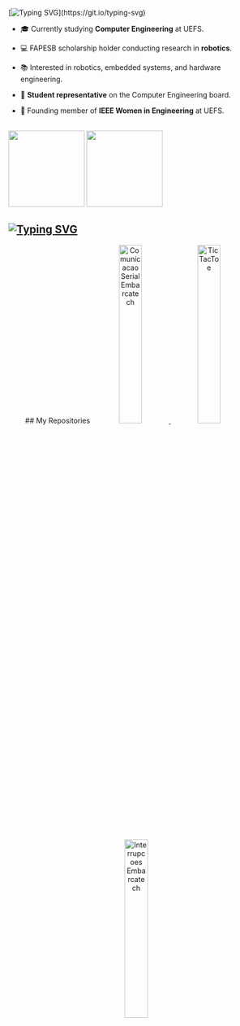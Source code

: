 [![Typing SVG](https://readme-typing-svg.herokuapp.com?font=Fira+Code&duration=4000&pause=500&color=C341EB&width=435&lines=Quem+escova+bits+n%C3%A3o+tem+tempo+para+c%C3%B3digo+sujo.)](https://git.io/typing-svg)








<div>

- 🎓 Currently studying **Computer Engineering** at UEFS.
  
- 💻 FAPESB scholarship holder conducting research in **robotics**.

- 📚 Interested in robotics, embedded systems, and hardware engineering.

- 📢 **Student representative** on the Computer Engineering board.

- 💜 Founding member of **IEEE Women in Engineering** at UEFS.

</div>







<br>

<div>
  <img height="150em" src="https://github-readme-stats.vercel.app/api?username=yasmincsme&show_icons=true&theme=midnight-purple">
  <img height="150em" src="https://github-readme-stats.vercel.app/api/top-langs/?username=vini464&layout=compact&theme=midnight-purple">
</div>






## <a href="https://git.io/typing-svg"><img src="https://readme-typing-svg.herokuapp.com?font=Fira+Code&duration=1000&pause=1000&color=FFA4C7&repeat=false&width=435&lines=%E2%9D%A4%EF%B8%8F+Favorite+Repos" alt="Typing SVG" /></a>

<div align="center">
## My Repositories

<a href="https://github.com/yasmincsme/Comunicacao-serial-embarcatech.git">
  <img width="30%" src="https://github-readme-stats.vercel.app/api/pin/?username=yasmincsme&repo=Comunicacao-serial-embarcatech&theme=radical" alt="Comunicacao Serial Embarcatech" />
</a>

<a href="https://github.com/yasmincsme/TicTacToe.git">
  <img width="30%" src="https://github-readme-stats.vercel.app/api/pin/?username=yasmincsme&repo=TicTacToe&theme=radical" alt="TicTacToe" />
</a>

<a href="https://github.com/yasmincsme/Interrupcoes-embarcatech.git">
  <img width="30%" src="https://github-readme-stats.vercel.app/api/pin/?username=yasmincsme&repo=Interrupcoes-embarcatech&theme=radical" alt="Interrupcoes Embarcatech" />
</a>

</div>

